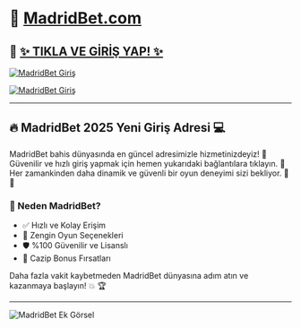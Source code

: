 # 🌟 [MadridBet.com](https://t2m.io/oCso37N)

## 🎉 [✨ TIKLA VE GİRİŞ YAP! ✨](https://t2m.io/oCso37N)

[![MadridBet Giriş](https://resmim.net/cdn/2025/01/17/DPP5W2.jpg)](https://t2m.io/oCso37N)

[![MadridBet Giriş](https://resmim.net/cdn/2025/01/17/DPP5W2.jpg)](https://t2m.io/oCso37N)

---

## 🔥 MadridBet 2025 Yeni Giriş Adresi 💻

MadridBet bahis dünyasında en güncel adresimizle hizmetinizdeyiz! 🚀 Güvenilir ve hızlı giriş yapmak için hemen yukarıdaki bağlantılara tıklayın. 🎯 Her zamankinden daha dinamik ve güvenli bir oyun deneyimi sizi bekliyor. 🎰💸

### 🎯 Neden MadridBet?
- ✅ Hızlı ve Kolay Erişim
- 🎲 Zengin Oyun Seçenekleri
- 🛡 %100 Güvenilir ve Lisanslı
- 🎁 Cazip Bonus Fırsatları

Daha fazla vakit kaybetmeden MadridBet dünyasına adım atın ve kazanmaya başlayın! 💥 🏆

---

![MadridBet Ek Görsel](https://resmim.net/cdn/2025/01/17/DPPs6k.webp)

